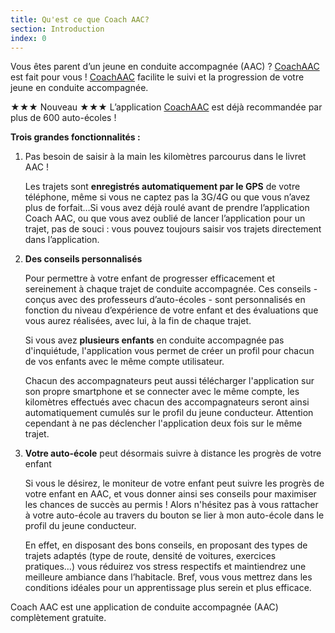```yaml
---
title: Qu'est ce que Coach AAC?
section: Introduction
index: 0
---
```


 Vous êtes parent d’un jeune en conduite accompagnée (AAC) ? [CoachAAC](https://www.coachaac.com) est fait pour vous !
[CoachAAC](https://www.coachaac.com) facilite le suivi et la progression de votre jeune en conduite accompagnée.

★★★ Nouveau ★★★ L’application [CoachAAC](https://www.coachaac.com) est déjà recommandée par plus de 600 auto-écoles !

**Trois grandes fonctionnalités :**

1. Pas besoin de saisir à la main les kilomètres parcourus dans le livret AAC !

    Les trajets sont **enregistrés automatiquement par le GPS** de votre téléphone, même si vous ne captez pas la 3G/4G ou que vous n’avez plus de forfait…Si vous avez déjà roulé avant de prendre l’application Coach AAC, ou que vous avez oublié de lancer l’application pour un trajet, pas de souci : vous pouvez toujours saisir vos trajets directement dans l’application.

2. **Des conseils personnalisés**

    Pour permettre à votre enfant de progresser efficacement et sereinement à chaque trajet de conduite accompagnée. Ces conseils - conçus avec des professeurs d’auto-écoles - sont personnalisés en fonction du niveau d’expérience de votre enfant et des évaluations que vous aurez réalisées, avec lui, à la fin de chaque trajet.

    Si vous avez **plusieurs enfants** en conduite accompagnée pas d'inquiétude, l'application vous permet de créer un profil pour chacun de vos enfants avec le même compte utilisateur.

    Chacun des accompagnateurs peut aussi télécharger l'application sur son propre smartphone et se connecter avec le même compte, les kilomètres effectués avec chacun des accompagnateurs seront ainsi automatiquement cumulés sur le profil du jeune conducteur. Attention cependant à ne pas déclencher l'application deux fois sur le même trajet.

3. **Votre auto-école** peut désormais suivre à distance les progrès de votre enfant

    Si vous le désirez, le moniteur de votre enfant peut suivre les progrès de votre enfant en AAC, et vous donner ainsi ses conseils pour maximiser les chances de succès au permis ! Alors n'hésitez pas à vous rattacher à votre auto-école au travers du bouton se lier à mon auto-école dans le profil du jeune conducteur.

    En effet, en disposant des bons conseils, en proposant des types de trajets adaptés (type de route, densité de voitures, exercices pratiques…) vous réduirez vos stress respectifs et maintiendrez une meilleure ambiance dans l’habitacle.
    Bref, vous vous mettrez dans les conditions idéales pour un apprentissage plus serein et plus efficace.

Coach AAC est une application de conduite accompagnée (AAC) complètement gratuite.
